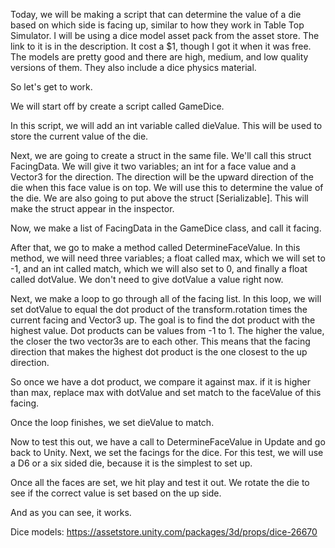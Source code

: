 Today, we will be making a script that can determine the value of a die based on which side is facing up, similar to how they work in Table Top Simulator.  I will be using a dice model asset pack from the asset store.  The link to it is in the description.  It cost a $1, though I got it when it was free. The models are pretty good and there are high, medium, and low quality versions of them.  They also include a dice physics material.  

So let's get to work.

We will start off by create a script called GameDice.

In this script, we will add an int variable called dieValue.  This will be used to store the current value of the die.

Next, we are going to create a struct in the same file.  We'll call this struct FacingData.  We will give it two variables; an int for a face value and a Vector3 for the direction.  The direction will be the upward direction of the die when this face value is on top.  We will use this to determine the value of the die.  We are also going to put above the struct [Serializable].  This will make the struct appear in the inspector.

Now, we make a list of FacingData in the GameDice class, and call it facing.

After that, we go to make a method called DetermineFaceValue.  In this method, we will need three variables; a float called max, which we will set to -1, and an int called match, which we will also set to 0, and finally a float called dotValue.  We don't need to give dotValue a value right now.

Next, we make a loop to go through all of the facing list.  In this loop, we will set dotValue to equal the dot product of the transform.rotation times the current facing and Vector3 up.  The goal is to find the dot product with the highest value.  Dot products can be values from -1 to 1.  The higher the value, the closer the two vector3s are to each other.  This means that the facing direction that makes the highest dot product is the one closest to the up direction.

So once we have a dot product, we compare it against max.  if it is higher than max, replace max with dotValue and set match to the faceValue of this facing.  

Once the loop finishes, we set dieValue to match.

Now to test this out, we have a call to DetermineFaceValue in Update and go back to Unity.  Next, we set the facings for the dice.  For this test, we will use a D6 or a six sided die, because it is the simplest to set up.

Once all the faces are set, we hit play and test it out.  We rotate the die to see if the correct value is set based on the up side.  

And as you can see, it works.


Dice models: https://assetstore.unity.com/packages/3d/props/dice-26670
